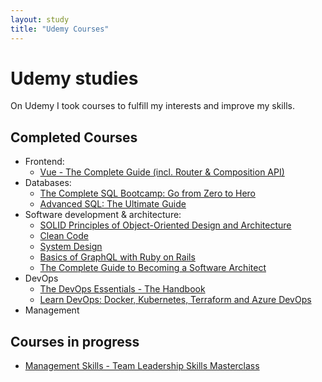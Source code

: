 ```yaml
---
layout: study
title: "Udemy Courses"
---
```


# Udemy studies

On Udemy I took courses to fulfill my interests and improve my skills.

## Completed Courses

- Frontend:
    - [Vue - The Complete Guide (incl. Router & Composition API)](https://www.udemy.com/course/vuejs-2-the-complete-guide)
- Databases:
    - [The Complete SQL Bootcamp: Go from Zero to Hero](https://www.udemy.com/course/the-complete-sql-bootcamp)
    - [Advanced SQL: The Ultimate Guide](https://www.udemy.com/course/sql-advanced)
- Software development & architecture:
    - [SOLID Principles of Object-Oriented Design and Architecture](https://www.udemy.com/course/solid-principles-object-oriented-design-architecture)
    - [Clean Code](https://www.udemy.com/course/writing-clean-code/)
    - [System Design](https://www.udemy.com/course/system-design-interview-prep/)
    - [Basics of GraphQL with Ruby on Rails](https://www.udemy.com/course/basics-of-graphql-with-ruby-on-rails/)
    - [The Complete Guide to Becoming a Software Architect](https://www.udemy.com/course/the-complete-guide-to-becoming-a-software-architect/)
- DevOps
    - [The DevOps Essentials - The Handbook](https://www.udemy.com/course/the-devops-essentials/)
    - [Learn DevOps: Docker, Kubernetes, Terraform and Azure DevOps](https://www.udemy.com/course/devops-with-docker-kubernetes-and-azure-devops/)
- Management

## Courses in progress
- [Management Skills - Team Leadership Skills Masterclass](https://www.udemy.com/course/leadership-and-lean-management-masterclass/)
